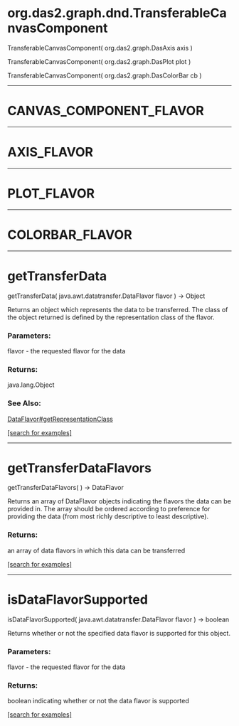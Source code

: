 # org.das2.graph.dnd.TransferableCanvasComponent
TransferableCanvasComponent( org.das2.graph.DasAxis axis )


TransferableCanvasComponent( org.das2.graph.DasPlot plot )


TransferableCanvasComponent( org.das2.graph.DasColorBar cb )


***
<a name="CANVAS_COMPONENT_FLAVOR"></a>
# CANVAS_COMPONENT_FLAVOR



***
<a name="AXIS_FLAVOR"></a>
# AXIS_FLAVOR



***
<a name="PLOT_FLAVOR"></a>
# PLOT_FLAVOR



***
<a name="COLORBAR_FLAVOR"></a>
# COLORBAR_FLAVOR



***
<a name="getTransferData"></a>
# getTransferData
getTransferData( java.awt.datatransfer.DataFlavor flavor ) &rarr; Object

Returns an object which represents the data to be transferred.  The class
 of the object returned is defined by the representation class of the flavor.

### Parameters:
flavor - the requested flavor for the data

### Returns:
java.lang.Object

### See Also:
<a href='DataFlavor.md#getRepresentationClass'>DataFlavor#getRepresentationClass</a> <br>

<a href="https://github.com/autoplot/dev/search?q=getTransferData&unscoped_q=getTransferData">[search for examples]</a>

***
<a name="getTransferDataFlavors"></a>
# getTransferDataFlavors
getTransferDataFlavors(  ) &rarr; DataFlavor

Returns an array of DataFlavor objects indicating the flavors the data
 can be provided in.  The array should be ordered according to preference
 for providing the data (from most richly descriptive to least descriptive).

### Returns:
an array of data flavors in which this data can be transferred

<a href="https://github.com/autoplot/dev/search?q=getTransferDataFlavors&unscoped_q=getTransferDataFlavors">[search for examples]</a>

***
<a name="isDataFlavorSupported"></a>
# isDataFlavorSupported
isDataFlavorSupported( java.awt.datatransfer.DataFlavor flavor ) &rarr; boolean

Returns whether or not the specified data flavor is supported for
 this object.

### Parameters:
flavor - the requested flavor for the data

### Returns:
boolean indicating whether or not the data flavor is supported

<a href="https://github.com/autoplot/dev/search?q=isDataFlavorSupported&unscoped_q=isDataFlavorSupported">[search for examples]</a>

